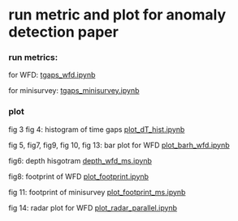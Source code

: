 # run metric and plot for anomaly detection paper 

### run metrics: 
for WFD:   [tgaps_wfd.ipynb](tgaps_wfd.ipynb)

for minisurvey: [tgaps_minisurvey.ipynb](tgaps_minisurvey.ipynb)

### plot
fig 3 fig 4: histogram of time gaps  [plot_dT_hist.ipynb](plot_dT_hist.ipynb)

fig 5, fig7,  fig9, fig 10, fig 13: bar plot for WFD [plot_barh_wfd.ipynb](plot_barh_wfd.ipynb)

fig6: depth hisgotram [depth_wfd_ms.ipynb](depth_wfd_ms.ipynb)

fig8: footprint of WFD [plot_footprint.ipynb](plot_footprint_wfd.ipynb)

fig 11: footprint of minisurvey [plot_footprint_ms.ipynb](plot_footprint_ms.ipynb)

fig 14: radar plot for WFD [plot_radar_parallel.ipynb](plot_radar_parallel.ipynb) 
